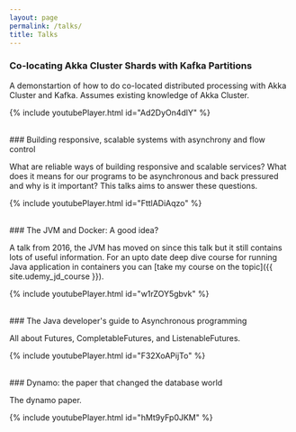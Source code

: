 ```yaml
---
layout: page
permalink: /talks/
title: Talks
---
```


### Co-locating Akka Cluster Shards with Kafka Partitions

A demonstartion of how to do co-located distributed processing with Akka Cluster and Kafka.
Assumes existing knowledge of Akka Cluster.

{% include youtubePlayer.html id="Ad2DyOn4dlY" %}

<br/>
### Building responsive, scalable systems with asynchrony and flow control

What are reliable ways of building responsive and scalable services? What does it means for our programs to be asynchronous and back pressured and why is it important? This talks aims to answer these questions.

{% include youtubePlayer.html id="FttlADiAqzo" %}

<br/>
### The JVM and Docker: A good idea?

A talk from 2016, the JVM has moved on since this talk but it still contains lots
of useful information. For an upto date deep dive course for running Java application
in containers you can [take my course on the topic]({{ site.udemy_jd_course }}).

{% include youtubePlayer.html id="w1rZOY5gbvk" %}

<br/>
### The Java developer's guide to Asynchronous programming

All about Futures, CompletableFutures, and ListenableFutures.

{% include youtubePlayer.html id="F32XoAPijTo" %}

<br/>
### Dynamo: the paper that changed the database world

The dynamo paper.

{% include youtubePlayer.html id="hMt9yFp0JKM" %}


